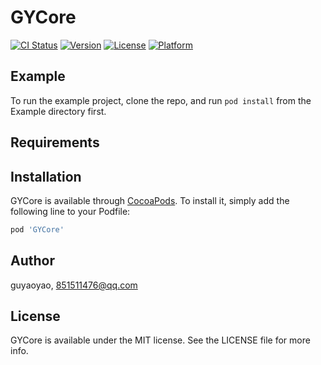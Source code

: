# GYCore

[![CI Status](https://img.shields.io/travis/guyaoyao/GYCore.svg?style=flat)](https://travis-ci.org/guyaoyao/GYCore)
[![Version](https://img.shields.io/cocoapods/v/GYCore.svg?style=flat)](https://cocoapods.org/pods/GYCore)
[![License](https://img.shields.io/cocoapods/l/GYCore.svg?style=flat)](https://cocoapods.org/pods/GYCore)
[![Platform](https://img.shields.io/cocoapods/p/GYCore.svg?style=flat)](https://cocoapods.org/pods/GYCore)

## Example

To run the example project, clone the repo, and run `pod install` from the Example directory first.

## Requirements

## Installation

GYCore is available through [CocoaPods](https://cocoapods.org). To install
it, simply add the following line to your Podfile:

```ruby
pod 'GYCore'
```

## Author

guyaoyao, 851511476@qq.com

## License

GYCore is available under the MIT license. See the LICENSE file for more info.
